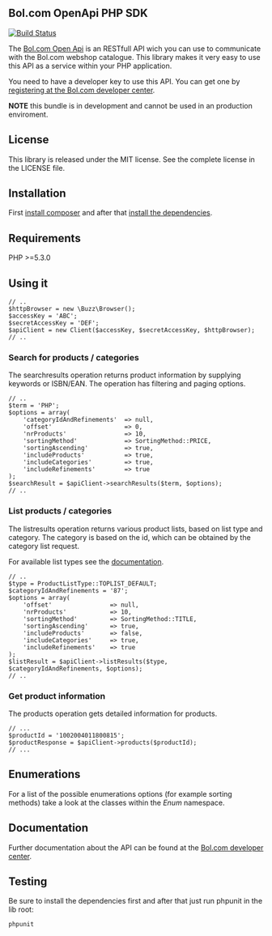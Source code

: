 ## Bol.com OpenApi PHP SDK

[![Build Status](https://secure.travis-ci.org/netvlies/bol-openapi-php-sdk.png)](http://travis-ci.org/netvlies/bol-openapi-php-sdk)

The [Bol.com Open Api](http://developers.bol.com/documentatie/handleiding/) is an RESTfull API wich you can use to communicate with the Bol.com webshop catalogue. This library makes it very easy to use this API as a service within your PHP application.

You need to have a developer key to use this API. You can get one by [registering at the Bol.com developer center](https://developers.bol.com/inloggen/?action=register).

**NOTE** this bundle is in development and cannot be used in an production enviroment.

## License
This library is released under the MIT license. See the complete license in the LICENSE file.

## Installation
First [install composer](http://getcomposer.org/doc/01-basic-usage.md#installation) and after that [install the dependencies](http://getcomposer.org/doc/01-basic-usage.md#installing-dependencies).

## Requirements
PHP >=5.3.0

## Using it

    // ..
    $httpBrowser = new \Buzz\Browser();
    $accessKey = 'ABC';
    $secretAccessKey = 'DEF';
    $apiClient = new Client($accessKey, $secretAccessKey, $httpBrowser);
    // ..
  
### Search for products / categories
The searchresults operation returns product information by supplying keywords or ISBN/EAN. The operation has filtering and paging options.
    
    // ..
    $term = 'PHP';
    $options = array(
        'categoryIdAndRefinements'  => null,
        'offset'                    => 0,
        'nrProducts'                => 10,
        'sortingMethod'             => SortingMethod::PRICE,
        'sortingAscending'          => true,
        'includeProducts'           => true,
        'includeCategories'         => true,
        'includeRefinements'        => true
    );
    $searchResult = $apiClient->searchResults($term, $options);
    // ..

### List products / categories
The listresults operation returns various product lists, based on list type and category. The category is based on the id, which can be obtained by the category list request.

For available list types see the [documentation](http://developers.bol.com/documentatie/handleiding/).

    // ..
    $type = ProductListType::TOPLIST_DEFAULT;
    $categoryIdAndRefinements = '87';
    $options = array(
        'offset'                => null,
        'nrProducts'            => 10,
        'sortingMethod'         => SortingMethod::TITLE,
        'sortingAscending'      => true,
        'includeProducts'       => false,
        'includeCategories'     => true,
        'includeRefinements'    => true
    );
    $listResult = $apiClient->listResults($type, $categoryIdAndRefinements, $options);
    // ..

### Get product information
The products operation gets detailed information for products.

    // ...
    $productId = '1002004011800815';
    $productResponse = $apiClient->products($productId);
    // ...

## Enumerations
For a list of the possible enumerations options (for example sorting methods) take a look at the classes within the *Enum* namespace.

## Documentation
Further documentation about the API can be found at the [Bol.com developer center](http://developers.bol.com/documentatie/handleiding/).

## Testing
Be sure to install the dependencies first and after that just run phpunit in the lib root:

    phpunit
